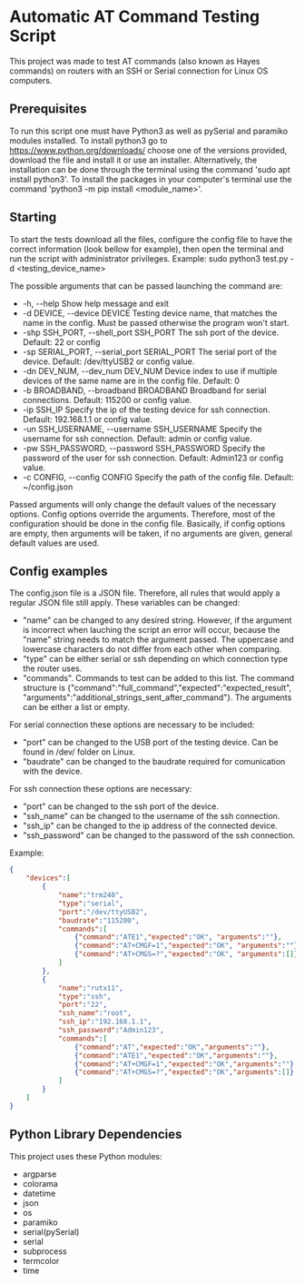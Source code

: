 # Automatic AT Command Testing Script
This project was made to test AT commands (also known as Hayes commands) on routers with an SSH or Serial connection for Linux OS computers. 

## Prerequisites 
To run this script one must have Python3 as well as pySerial and paramiko modules installed. To install python3 go to https://www.python.org/downloads/ choose one of the versions provided, download the file and install it or use an installer. Alternatively, the installation can be done through the terminal using the command 'sudo apt install python3'. To install the packages in your computer's terminal use the command 'python3 -m pip install <module_name>'. 

## Starting
To start the tests download all the files, configure the config file to have the correct information (look bellow for example), then open the terminal and run the script with administrator privileges. 
Example: sudo python3 test.py -d <testing_device_name>

The possible arguments that can be passed launching the command are:
-  -h, --help                                    Show help message and exit
-  -d DEVICE, --device DEVICE                    Testing device name, that matches the name in the config. Must be passed otherwise the program won't start.
-  -shp SSH_PORT, --shell_port SSH_PORT          The ssh port of the device. Default: 22 or config
-  -sp SERIAL_PORT, --serial_port SERIAL_PORT    The serial port of the device. Default: /dev/ttyUSB2 or config value.
-  -dn DEV_NUM, --dev_num DEV_NUM                Device index to use if multiple devices of the same name are in the config file. Default: 0
-  -b BROADBAND, --broadband BROADBAND           Broadband for serial connections. Default: 115200 or config value.
-  -ip SSH_IP                                    Specify the ip of the testing device for ssh connection. Default: 192.168.1.1 or config value.
-  -un SSH_USERNAME, --username SSH_USERNAME     Specify the username for ssh connection. Default: admin or config value.
-  -pw SSH_PASSWORD, --password SSH_PASSWORD     Specify the password of the user for ssh connection. Default: Admin123 or config value.
-  -c CONFIG, --config CONFIG                    Specify the path of the config file. Default: ~/config.json

Passed arguments will only change the default values of the necessary options. Config options override the arguments. Therefore, most of the configuration should be done in the config file. Basically, if config options are empty, then arguments will be taken, if no arguments are given, general default values are used.

## Config examples
The config.json file is a JSON file. Therefore, all rules that would apply a regular JSON file still apply. These variables can be changed:
- "name" can be changed to any desired string. However, if the argument is incorrect when lauching the script an error will occur, because the "name" string needs to match the argument passed. The uppercase and lowercase characters do not differ from each other when comparing. 
- "type" can be either serial or ssh depending on which connection type the router uses.
- "commands". Commands to test can be added to this list. The command structure is {"command":"full_command","expected":"expected_result", "arguments":"additional_strings_sent_after_command"}. The arguments can be either a list or empty.


For serial connection these options are necessary to be included:
- "port" can be changed to the USB port of the testing device. Can be found in /dev/ folder on Linux.
- "baudrate" can be changed to the baudrate required for comunication with the device.

For ssh connection these options are necessary:
- "port" can be changed to the ssh port of the device. 
- "ssh_name" can be changed to the username of the ssh connection.
- "ssh_ip" can be changed to the ip address of the connected device.
- "ssh_password" can be changed to the password of the ssh connection.

Example:
```json
{
    "devices":[
        {
            "name":"trm240",
            "type":"serial",
            "port":"/dev/ttyUSB2",
            "baudrate":"115200",
            "commands":[
                {"command":"ATE1","expected":"OK", "arguments":""},
                {"command":"AT+CMGF=1","expected":"OK", "arguments":""},
                {"command":"AT+CMGS=?","expected":"OK", "arguments":[]},
            ]
        },
        {
            "name":"rutx11",
            "type":"ssh",
            "port":"22",
            "ssh_name":"root",
            "ssh_ip":"192.168.1.1",
            "ssh_password":"Admin123",
            "commands":[
                {"command":"AT","expected":"OK","arguments":""},
                {"command":"ATE1","expected":"OK","arguments":""},
                {"command":"AT+CMGF=1","expected":"OK","arguments":""},
                {"command":"AT+CMGS=?","expected":"OK","arguments":[]}
            ]
        }
    ]
}
```

## Python Library Dependencies
This project uses these Python modules:
- argparse
- colorama
- datetime
- json
- os
- paramiko
- serial(pySerial)
- serial
- subprocess
- termcolor
- time
